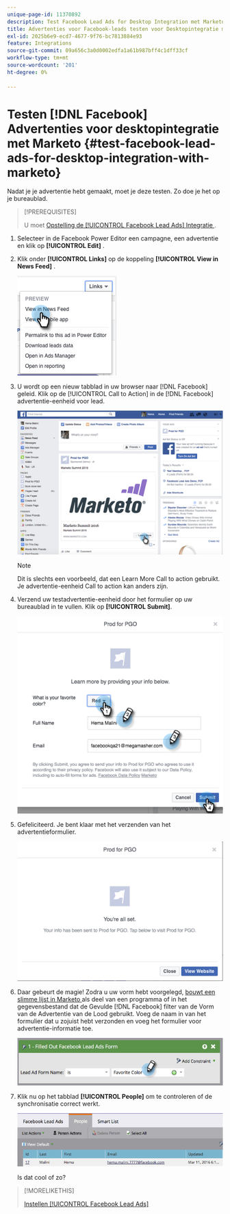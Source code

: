 ```yaml
---
unique-page-id: 11370892
description: Test Facebook Lead Ads for Desktop Integration met Marketo - Marketo Docs - Productdocumentatie
title: Advertenties voor Facebook-leads testen voor Desktopintegratie met Marketo
exl-id: 2025b6e9-ecd7-4677-9f76-bc7813884e93
feature: Integrations
source-git-commit: 09a656c3a0d0002edfa1a61b987bff4c1dff33cf
workflow-type: tm+mt
source-wordcount: '201'
ht-degree: 0%

---
```


# Testen [!DNL Facebook] Advertenties voor desktopintegratie met Marketo {#test-facebook-lead-ads-for-desktop-integration-with-marketo}

Nadat je je advertentie hebt gemaakt, moet je deze testen. Zo doe je het op je bureaublad.

>[!PREREQUISITES]
>
>U moet [ Opstelling de [!UICONTROL Facebook Lead Ads] Integratie ](/help/marketo/product-docs/demand-generation/facebook/set-up-facebook-lead-ads.md).

1. Selecteer in de Facebook Power Editor een campagne, een advertentie en klik op **[!UICONTROL Edit]** .

1. Klik onder **[!UICONTROL Links]** op de koppeling **[!UICONTROL View in News Feed]** .

   ![](assets/image2016-5-13-14-3a35-3a36.png)

1. U wordt op een nieuw tabblad in uw browser naar [!DNL Facebook] geleid. Klik op de [!UICONTROL Call to Action] in de [!DNL Facebook] advertentie-eenheid voor lead.

   ![](assets/image2016-5-13-14-3a42-3a45.png)

   >[!NOTE]
   >
   >Dit is slechts een voorbeeld, dat een Learn More Call to action gebruikt. Je advertentie-eenheid Call to action kan anders zijn.

1. Verzend uw testadvertentie-eenheid door het formulier op uw bureaublad in te vullen. Klik op **[!UICONTROL Submit]**.

   ![](assets/image2016-5-13-14-3a47-3a43.png)

1. Gefeliciteerd. Je bent klaar met het verzenden van het advertentieformulier.

   ![](assets/image2016-5-13-14-3a52-3a57.png)

1. Daar gebeurt de magie! Zodra u uw vorm hebt voorgelegd, [ bouwt een slimme lijst in Marketo ](/help/marketo/product-docs/core-marketo-concepts/smart-lists-and-static-lists/creating-a-smart-list/create-a-smart-list.md) als deel van een programma of in het gegevensbestand dat de Gevulde [!DNL Facebook] filter van de Vorm van de Advertentie van de Lood gebruikt. Voeg de naam in van het formulier dat u zojuist hebt verzonden en voeg het formulier voor advertentie-informatie toe.

   ![](assets/image2016-3-11-8-3a59-3a34-1.png)

1. Klik nu op het tabblad **[!UICONTROL People]** om te controleren of de synchronisatie correct werkt.

   ![](assets/people.png)

   Is dat cool of zo?

>[!MORELIKETHIS]
>
>[ Instellen [!UICONTROL Facebook Lead Ads]](/help/marketo/product-docs/demand-generation/facebook/set-up-facebook-lead-ads.md)
